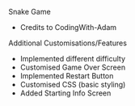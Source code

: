 Snake Game
- Credits to CodingWith-Adam

Additional Customisations/Features
- Implemented different difficulty
- Customised Game Over Screen
- Implemented Restart Button 
- Customised CSS (basic styling)
- Added Starting Info Screen
